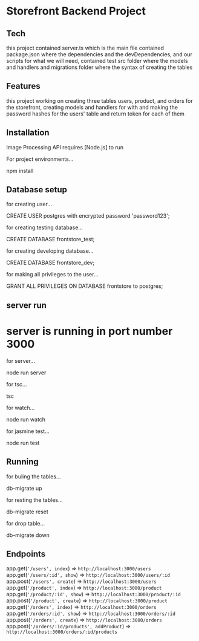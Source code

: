 # Storefront Backend Project

## Tech

this project contained server.ts which is the main file contained package.json where the dependencies and the devDependencies, and our scripts for what we will need, contained test src folder where the models and handlers and migrations folder where the syntax of creating the tables

## Features
this project working on creating three tables users, product, and orders for the storefront, creating models and handlers for with and making the password hashes for the users' table and return token for each of them

## Installation
Image Processing API requires [Node.js] to run

For project environments...

npm install 

## Database setup
for creating user...

CREATE USER postgres with encrypted password 'password123';

for creating testing database...

CREATE DATABASE frontstore_test;

for creating developing database...

CREATE DATABASE frontstore_dev;

for making all privileges to the user...

GRANT ALL PRIVILEGES ON DATABASE frontstore to postgres;

## server run
# server is running in port number 3000
for server... 

node run server

for tsc...

tsc

for watch...

node run watch

for jasmine test...

node run test

## Running
for buling the tables...

db-migrate up

for resting the tables...

db-migrate reset

for drop table...

db-migrate down

## Endpoints

app.get(`'/users', index`) => `http://localhost:3000/users`
app.get(`'/users/:id', show`) => `http://localhost:3000/users/:id`
app.post(`'/users', create`) => `http://localhost:3000/users`
app.get(`'/product', index`) => `http://localhost:3000/product`
app.get(`'/product/:id', show`) => `http://localhost:3000/product/:id`
app.post(`'/product', create`) => `http://localhost:3000/product`
app.get(`'/orders', index`) => `http://localhost:3000/orders`
app.get(`'/orders/:id', show`) => `http://localhost:3000/orders/:id`
app.post(`'/orders', create`) => `http://localhost:3000/orders`
app.post(`'/orders/:id/products', addProduct`) => `http://localhost:3000/orders/:id/products`
